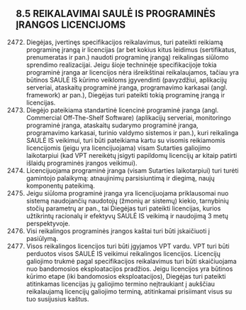 ## 8.5	REIKALAVIMAI SAULĖ IS PROGRAMINĖS ĮRANGOS LICENCIJOMS

2472. Diegėjas, įvertinęs specifikacijos reikalavimus, turi pateikti reikiamą programinę įrangą ir licencijas (ar bet kokius kitus leidimus (sertifikatus, prenumeratas ir pan.) naudoti programinę įrangą) reikalingas siūlomo sprendimo realizacijai. Jeigu šioje techninėje specifikacijoje tokia programinė įranga ar licencijos nėra išreikštinai reikalaujamos, tačiau yra būtinos SAULĖ IS kūrimo veikloms įgyvendinti (pavyzdžiui, aplikacijų serveriai, ataskaitų programinė įranga, programavimo karkasai (angl. framework) ar pan.), Diegėjas turi pateikti tokią programinę įrangą ir licencijas.
2473. Diegėjo pateikiama standartinė licencinė programinė įranga (angl. Commercial Off-The-Shelf Software) (aplikacijų serveriai, monitoringo programinė įranga, ataskaitų sudarymo programinė įranga, programavimo karkasai, turinio valdymo sistemos ir pan.), kuri reikalinga SAULĖ IS veikimui, turi būti pateikiama kartu su visomis reikiamomis licencijomis (jeigu yra licencijuojama) visam Sutarties galiojimo laikotarpiui (kad VPT nereikėtų įsigyti papildomų licencijų ar kitaip patirti išlaidų programinės įrangos veikimui).
2474. Licencijuojama programinė įranga (visam Sutarties laikotarpiui) turi turėti gamintojo palaikymą: atnaujinimų parsisiuntimą ir diegimą, naujų komponentų pateikimą.
2475. Jeigu siūloma programinė įranga yra licencijuojama priklausomai nuo sistemą naudojančių naudotojų (žmonių ar sistemų) kiekio, tarnybinių stočių parametrų ar pan., tai Diegėjas turi pateikti licencijas, kurios užtikrintų racionalų ir efektyvų SAULĖ IS veikimą ir naudojimą 3 metų perspektyvoje.
2476. Visi reikalingos programinės įrangos kaštai turi būti įskaičiuoti į pasiūlymą.
2477. Visos reikalingos licencijos turi būti įgyjamos VPT vardu. VPT turi būti perduotos visos SAULĖ IS veikimui reikalingos licencijos. Licencijų galiojimo trukmė pagal specifikacijos reikalavimus turi būti skaičiuojama nuo bandomosios eksploatacijos pradžios. Jeigu licencijos yra būtinos kūrimo etape (iki bandomosios eksploatacijos), Diegėjas turi pateikti atitinkamas licencijas jų galiojimo termino neįtraukiant į aukščiau reikalaujamą licencijų galiojimo terminą, atitinkamai prisiimant visus su tuo susijusius kaštus.
